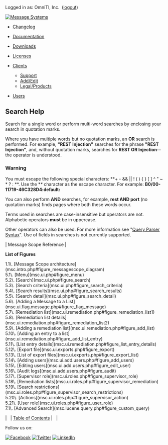 Logged in as: OmniTI, Inc.  ([logout](https://support.messagesystems.com/logout.php))

[![Message Systems](https://support.messagesystems.com/images/ms-white205.png)](https://support.messagesystems.com/start.php) 

*   [Changelog](https://support.messagesystems.com/start.php?show=changelog)
*   [Documentation](https://support.messagesystems.com/docs/)
*   [Downloads](https://support.messagesystems.com/start.php)

*   [Licenses](https://support.messagesystems.com/license_summary.php)
*   <a href="">Clients</a>
    *   [Support](https://support.messagesystems.com/cs.php)
    *   [Add/Edit](https://support.messagesystems.com/edit_client.php)
    *   [Legal/Products](https://support.messagesystems.com/edit_products.php)
*   [Users](https://support.messagesystems.com/edit_customer.php)

## Search Help

Search for a single word or perform multi-word searches by enclosing your search in quotation marks.

Where you have multiple words but no quotation marks, an **OR** search is performed. For example, **"REST Injection"** searches for the phrase **"REST Injection"**, and, without quotation marks, searches for **REST OR Injection**--the operator is understood.

### Warning

You must escape the following special characters: **+ - && || ! ( ) { } [ ] ^ " ~ * ? : \**. Use the **\** character as the escape character. For example: **B0/00-11719-46C328D4\:default\:**

You can also perform **AND** searches, for example, **rest AND port** (no quotation marks) finds pages where both these words occur.

Terms used in searches are case-insensitive but operators are not. Alphabetic operators **must** be in uppercase.

Other operators can also be used. For more information see "[Query Parser Syntax](https://lucene.apache.org/core/old_versioned_docs/versions/3_0_0/queryparsersyntax.html)". Use of fields in searches is not currently supported.

| Message Scope Reference |

**List of Figures**

<dl>

<dt>1.1\. [Message Scope architecture](msc.intro.php#figure_messagescope_diagram)</dt>

<dt>5.1\. [Menu](msc.ui.php#figure_menu)</dt>

<dt>5.2\. [Search](msc.ui.php#figure_search)</dt>

<dt>5.3\. [Search criteria](msc.ui.php#figure_search_criteria)</dt>

<dt>5.4\. [Search results](msc.ui.php#figure_search_results)</dt>

<dt>5.5\. [Search detail](msc.ui.php#figure_search_detail)</dt>

<dt>5.6\. [Adding a Message to a List](msc.ui.flag.message.php#figure_flag_message)</dt>

<dt>5.7\. [Remediation list](msc.ui.remediation.php#figure_remediation_list1)</dt>

<dt>5.8\. [Remediation list details](msc.ui.remediation.php#figure_remediation_list2)</dt>

<dt>5.9\. [Adding a remediation list](msc.ui.remediation.php#figure_add_list)</dt>

<dt>5.10\. [Adding an entry to a list](msc.ui.remediation.php#figure_add_list_entry)</dt>

<dt>5.11\. [List entry details](msc.ui.remediation.php#figure_list_entry_details)</dt>

<dt>5.12\. [Export file](msc.ui.exports.php#figure_export)</dt>

<dt>5.13\. [List of export files](msc.ui.exports.php#figure_export_list)</dt>

<dt>5.14\. [Adding users](msc.ui.add.users.php#figure_add_users)</dt>

<dt>5.15\. [Editing users](msc.ui.add.users.php#figure_edit_user)</dt>

<dt>5.16\. [Audit logs](msc.ui.add.users.php#figure_audit)</dt>

<dt>5.17\. [Supervisor role](msc.ui.roles.php#figure_supervisor_role)</dt>

<dt>5.18\. [Remediation lists](msc.ui.roles.php#figure_supervisor_remediation)</dt>

<dt>5.19\. [Search restrictions](msc.ui.roles.php#figure_supervisor_search_restrictions)</dt>

<dt>5.20\. [Actions](msc.ui.roles.php#figure_supervisor_action)</dt>

<dt>5.21\. [User role](msc.ui.roles.php#figure_user_role)</dt>

<dt>7.1\. [Advanced Search](msc.lucene.query.php#figure_custom_query)</dt>

</dl>

|   | [Table of Contents](index.php) |   |

Follow us on:

[![Facebook](https://support.messagesystems.com/images/icon-facebook.png)](http://www.facebook.com/messagesystems) [![Twitter](https://support.messagesystems.com/images/icon-twitter.png)](http://twitter.com/#!/MessageSystems) [![LinkedIn](https://support.messagesystems.com/images/icon-linkedin.png)](http://www.linkedin.com/company/message-systems)